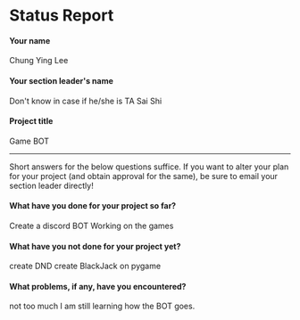 # Status Report

#### Your name

Chung Ying Lee

#### Your section leader's name

Don't know
in case if he/she is TA
Sai Shi

#### Project title

Game BOT

***

Short answers for the below questions suffice. If you want to alter your plan for your project (and obtain approval for the same), be sure to email your section leader directly!

#### What have you done for your project so far?

Create a discord BOT
Working on the games

#### What have you not done for your project yet?

create DND
create BlackJack on pygame

#### What problems, if any, have you encountered?

not too much
I am still learning how the BOT goes.
